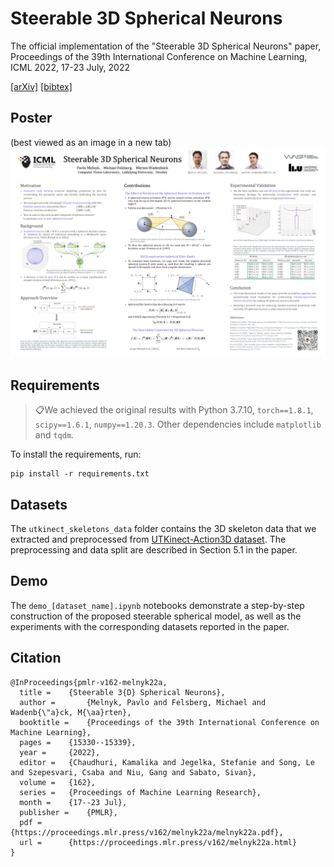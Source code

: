 # Steerable 3D Spherical Neurons

The official implementation of the "Steerable 3D Spherical Neurons" paper, Proceedings of the 39th International Conference on Machine Learning, ICML 2022, 17-23 July, 2022

[[arXiv]](https://arxiv.org/abs/2106.13863) [[bibtex]](https://github.com/pavlo-melnyk/steerable-3d-neurons#citation)


## Poster
(best viewed as an image in a new tab)
![Steerable 3D Spherical Neurons](misc/poster.jpg)


## Requirements
> 📋We achieved the original results with Python 3.7.10, ```torch==1.8.1```,  ```scipy==1.6.1```, ```numpy==1.20.3```. Other dependencies include ```matplotlib``` and ```tqdm```.

To install the requirements, run:

```
pip install -r requirements.txt
```

## Datasets
The ```utkinect_skeletons_data``` folder contains the 3D skeleton data that we extracted and preprocessed from [UTKinect-Action3D dataset](http://cvrc.ece.utexas.edu/KinectDatasets/HOJ3D.html). The preprocessing and data split are described in Section 5.1 in the paper.

## Demo

The ```demo_[dataset_name].ipynb``` notebooks demonstrate a step-by-step construction of the proposed steerable spherical model, as well as the experiments with the corresponding datasets reported in the paper.

## Citation
```
@InProceedings{pmlr-v162-melnyk22a,
  title = 	 {Steerable 3{D} Spherical Neurons},
  author =       {Melnyk, Pavlo and Felsberg, Michael and Wadenb{\"a}ck, M{\aa}rten},
  booktitle = 	 {Proceedings of the 39th International Conference on Machine Learning},
  pages = 	 {15330--15339},
  year = 	 {2022},
  editor = 	 {Chaudhuri, Kamalika and Jegelka, Stefanie and Song, Le and Szepesvari, Csaba and Niu, Gang and Sabato, Sivan},
  volume = 	 {162},
  series = 	 {Proceedings of Machine Learning Research},
  month = 	 {17--23 Jul},
  publisher =    {PMLR},
  pdf = 	 {https://proceedings.mlr.press/v162/melnyk22a/melnyk22a.pdf},
  url = 	 {https://proceedings.mlr.press/v162/melnyk22a.html}
}
```

